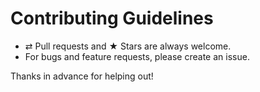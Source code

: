 # Contributing Guidelines

- ⇄ Pull requests and ★ Stars are always welcome.
- For bugs and feature requests, please create an issue.

Thanks in advance for helping out!